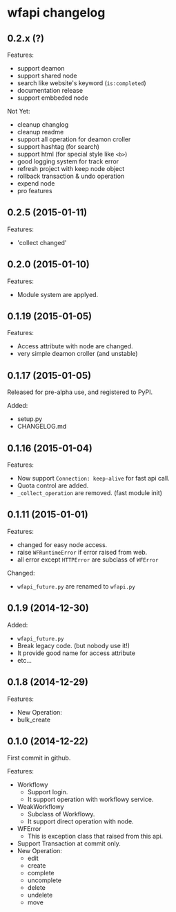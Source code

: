 wfapi changelog
===============

## 0.2.x (?)

Features:

 - support deamon
 - support shared node
 - search like website's keyword (`is:completed`)
 - documentation release
 - support embbeded node

Not Yet:

 - cleanup changlog
 - cleanup readme
 - support all operation for deamon croller
 - support hashtag (for search)
 - support html (for special style like `<b>`)
 - good logging system for track error
 - refresh project with keep node object
 - rollback transaction & undo operation
 - expend node
 - pro features

## 0.2.5 (2015-01-11)

Features:

 - 'collect changed'

## 0.2.0 (2015-01-10)

Features:
 
 - Module system are applyed.

## 0.1.19 (2015-01-05)

Features:

 - Access attribute with node are changed.
 - very simple deamon croller (and unstable)
 
## 0.1.17 (2015-01-05)

Released for pre-alpha use, and registered to PyPI.

Added:

 - setup.py
 - CHANGELOG.md

## 0.1.16 (2015-01-04)

Features:

 - Now support `Connection: keep-alive` for fast api call.
 - Quota control are added.
 - `_collect_operation` are removed. (fast module init)

## 0.1.11 (2015-01-01)

Features:
 
 - changed for easy node access. 
 - raise `WFRuntimeError` if error raised from web.
  - all error except `HTTPError` are subclass of `WFError`

Changed:
 
 - `wfapi_future.py` are renamed to `wfapi.py`

## 0.1.9 (2014-12-30)

Added:

 - `wfapi_future.py`
  - Break legacy code. (but nobody use it!)
  - It provide good name for access attribute
  - etc...

## 0.1.8 (2014-12-29)

Features:

 - New Operation:
  - bulk_create

## 0.1.0 (2014-12-22)

First commit in github.

Features:

 - Workflowy
   - Support login.
   - It support operation with workflowy service.
 - WeakWorkflowy
   - Subclass of Workflowy.
   - It support direct operation with node.
 - WFError
   - This is exception class that raised from this api.
 - Support Transaction at commit only.
 - New Operation:
   - edit
   - create
   - complete
   - uncomplete
   - delete
   - undelete
   - move